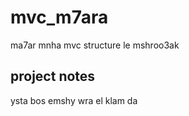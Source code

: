 # mvc_m7ara
ma7ar mnha mvc structure le mshroo3ak 



## project notes 
ysta bos emshy wra el klam da 
